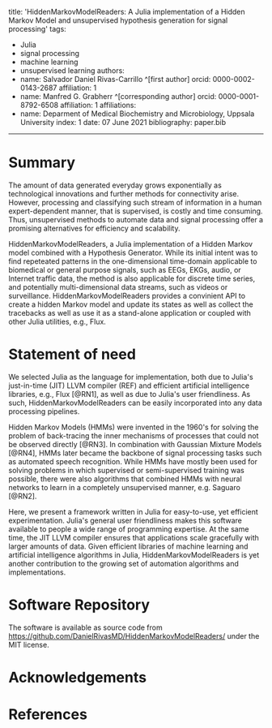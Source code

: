 title: 'HiddenMarkovModelReaders: A Julia implementation of a Hidden Markov Model and unsupervised hypothesis generation for signal processing'
tags:

- Julia
- signal processing
- machine learning
- unsupervised learning
  authors:
- name: Salvador Daniel Rivas-Carrillo ^[first author]
  orcid: 0000-0002-0143-2687
  affiliation: 1
- name: Manfred G. Grabherr ^[corresponding author]
  orcid: 0000-0001-8792-6508
  affiliation: 1
  affiliations:
- name: Deparment of Medical Biochemistry and Microbiology, Uppsala University
  index: 1
  date: 07 June 2021
  bibliography: paper.bib

---

# Summary

The amount of data generated everyday grows exponentially as technological innovations and further methods for connectivity arise. However, processing and classifying such stream of information in a human expert-dependent manner, that is supervised, is costly and time consuming. Thus, unsupervised methods to automate data and signal processing offer a promising alternatives for efficiency and scalability.

HiddenMarkovModelReaders, a Julia implementation of a Hidden Markov model combined with a Hypothesis Generator. While its initial intent was to find repeteated patterns in the one-dimensional time-domain applicable to biomedical or general purpose signals, such as EEGs, EKGs, audio, or Internet traffic data, the method is also applicable for discrete time series, and potentially multi-dimensional data streams, such as videos or surveillance. HiddenMarkovModelReaders provides a convinient API to create a hidden Markov model and update its states as well as collect the tracebacks as well as use it as a stand-alone application or coupled with other Julia utilities, e.g., Flux.

# Statement of need

We selected Julia as the language for implementation, both due to Julia's just-in-time (JIT) LLVM compiler (REF) and efficient artificial intelligence libraries, e.g., Flux [@RN1], as well as due to Julia's user friendliness. As such, HiddenMarkovModelReaders can be easily incorporated into any data processing pipelines.

Hidden Markov Models (HMMs) were invented in the 1960's for solving the problem of back-tracing the inner mechanisms of processes that could not be observed directly [@RN3]. In combination with Gaussian Mixture Models [@RN4], HMMs later became the backbone of signal processing tasks such as automated speech recognition. While HMMs have mostly been used for solving problems in which supervised or semi-supervised training was possible, there were also algorithms that combined HMMs with neural networks to learn in a completely unsupervised manner, e.g. Saguaro [@RN2].

Here, we present a framework written in Julia for easy-to-use, yet efficient experimentation. Julia's general user friendliness makes this software available to people a wide range of programming expertise. At the same time, the JIT LLVM compiler ensures that applications scale gracefully with larger amounts of data. Given efficient libraries of machine learning and artificial intelligence algorithms in Julia, HiddenMarkovModelReaders is yet another contribution to the growing set of automation algorithms and implementations.

# Software Repository

The software is available as source code from https://github.com/DanielRivasMD/HiddenMarkovModelReaders/ under the MIT license.

# Acknowledgements

<!-- TODO: acknowledge not author contributors -->

# References
